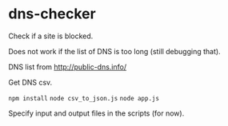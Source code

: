 # dns-checker

Check if a site is blocked.

Does not work if the list of DNS is too long (still debugging that).

DNS list from http://public-dns.info/

Get DNS csv.

`npm install`
`node csv_to_json.js`
`node app.js`

Specify input and output files in the scripts (for now).